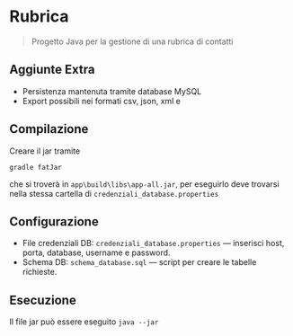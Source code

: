 # Rubrica

> Progetto Java per la gestione di una rubrica di contatti

## Aggiunte Extra

- Persistenza mantenuta tramite database MySQL
- Export possibili nei formati csv, json, xml e 

## Compilazione
Creare il jar tramite
```
gradle fatJar
```
che si troverà in `app\build\libs\app-all.jar`, per eseguirlo deve trovarsi nella stessa cartella di `credenziali_database.properties`

## Configurazione

- File credenziali DB: `credenziali_database.properties` — inserisci host, porta, database, username e password.
- Schema DB: `schema_database.sql` — script per creare le tabelle richieste.

## Esecuzione

Il file jar può essere eseguito `java --jar`
